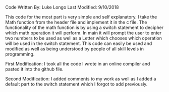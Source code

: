 Code Written By: Luke Longo
Last Modified: 9/10/2018

This code for the most part is very simple and self explanatory. I take the Math function from the header file and implement it in the c file. The functionality of the math function is by using a switch statement to decipher which math operation it will perform. In main it will prompt the user to enter two numbers to be used as well as a Letter which chooses which operation will be used in the switch statement. This code can easily be used and modified as well as being understood by people of all skill levels in programming.

First Modification:
I took all the code I wrote in an online compiler and pasted it into the github file.

Second Modification: 
I added comments to my work as well as I added a default part to the switch statement which I forgot to add previously.
